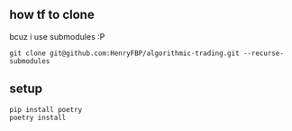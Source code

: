 ## how tf to clone

bcuz i use submodules :P

    git clone git@github.com:HenryFBP/algorithmic-trading.git --recurse-submodules

## setup

    pip install poetry
    poetry install